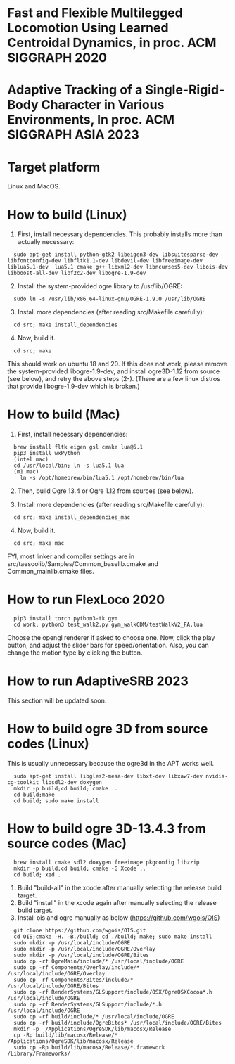 # Fast and Flexible Multilegged Locomotion Using Learned Centroidal Dynamics, in proc. ACM SIGGRAPH 2020
# Adaptive Tracking of a Single-Rigid-Body Character in Various Environments, In proc. ACM SIGGRAPH ASIA 2023 

Target platform
=
Linux and MacOS.

How to build (Linux)
=

  1. First, install necessary dependencies. This probably installs more than actually necessary:
```
  sudo apt-get install python-gtk2 libeigen3-dev libsuitesparse-dev libfontconfig-dev libfltk1.1-dev libdevil-dev libfreeimage-dev liblua5.1-dev  lua5.1 cmake g++ libxml2-dev libncurses5-dev libois-dev libboost-all-dev libf2c2-dev libogre-1.9-dev
```
  
  2. Install the system-provided ogre library to /usr/lib/OGRE:
```
  sudo ln -s /usr/lib/x86_64-linux-gnu/OGRE-1.9.0 /usr/lib/OGRE 
```

  3. Install more dependencies (after reading src/Makefile carefully):
```
  cd src; make install_dependencies
```

  4. Now, build it.
```
  cd src; make
```

  This should work on ubuntu 18 and 20.
  If this does not work, please remove the system-provided libogre-1.9-dev, and install ogre3D-1.12 from source (see below), and retry the above steps (2-).
	(There are a few linux distros that provide libogre-1.9-dev which is broken.)

How to build (Mac)
=
  1. First, install necessary dependencies:
```
  brew install fltk eigen gsl cmake lua@5.1
  pip3 install wxPython
  (intel mac)
  cd /usr/local/bin; ln -s lua5.1 lua
  (m1 mac)
	ln -s /opt/homebrew/bin/lua5.1 /opt/homebrew/bin/lua
```

  2. Then, build Ogre 13.4 or Ogre 1.12 from sources (see below).

  3. Install more dependencies (after reading src/Makefile carefully):
```
  cd src; make install_dependencies_mac
```

  4. Now, build it.
```
  cd src; make mac
```
  FYI, most linker and compiler settings are in src/taesoolib/Samples/Common_baselib.cmake and Common_mainlib.cmake files.

How to run FlexLoco 2020
= 
```
  pip3 install torch python3-tk gym
  cd work; python3 test_walk2.py gym_walkCDM/testWalkV2_FA.lua
```
   Choose the opengl renderer if asked to choose one.
   Now, click the play button, and adjust the slider bars for speed/orientation. Also, you can change the motion type by clicking the button.

How to run AdaptiveSRB 2023
=
  This section will be updated soon.


How to build ogre 3D from source codes (Linux) 
=
This is usually unnecessary because the ogre3d in the APT works well.
```
  sudo apt-get install libgles2-mesa-dev libxt-dev libxaw7-dev nvidia-cg-toolkit libsdl2-dev doxygen
  mkdir -p build;cd build; cmake ..
  cd build;make
  cd build; sudo make install
```

How to build ogre 3D-13.4.3 from source codes (Mac)
=
```
  brew install cmake sdl2 doxygen freeimage pkgconfig libzzip
  mkdir -p build;cd build; cmake -G Xcode .. 
  cd build; xed .
```


 1. Build "build-all" in the xcode after manually selecting the release build target. 
 2. Build "install" in the xcode again after manually selecting the release build target. 
 3. Install ois and ogre manually as below (https://github.com/wgois/OIS)

```
  git clone https://github.com/wgois/OIS.git
  cd OIS;cmake -H. -B./build; cd ./build; make; sudo make install
  sudo mkdir -p /usr/local/include/OGRE
  sudo mkdir -p /usr/local/include/OGRE/Overlay
  sudo mkdir -p /usr/local/include/OGRE/Bites
  sudo cp -rf OgreMain/include/* /usr/local/include/OGRE
  sudo cp -rf Components/Overlay/include/*  /usr/local/include/OGRE/Overlay
  sudo cp -rf Components/Bites/include/*  /usr/local/include/OGRE/Bites
  sudo cp -rf RenderSystems/GLSupport/include/OSX/OgreOSXCocoa*.h  /usr/local/include/OGRE
  sudo cp -rf RenderSystems/GLSupport/include/*.h  /usr/local/include/OGRE
  sudo cp -rf build/include/* /usr/local/include/OGRE
  sudo cp -rf build/include/OgreBites* /usr/local/include/OGRE/Bites
  mkdir -p  /Applications/OgreSDK/lib/macosx/Release
  cp -Rp build/lib/macosx/Release/* /Applications/OgreSDK/lib/macosx/Release
  sudo cp -Rp build/lib/macosx/Release/*.framework /Library/Frameworks/
```

